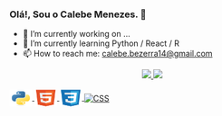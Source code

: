 ### Olá!, Sou o Calebe Menezes. 👋


- 🔭 I’m currently working on ...
- 🌱 I’m currently learning Python / React / R
- 📫 How to reach me: calebe.bezerra14@gmail.com

<div align="center">
  <a href="https://github.com/CalebeMenezes">
  <img height="180em" src="https://github-readme-stats.vercel.app/api?username=CalebeMenezes&show_icons=true&theme=dracula&include_all_commits=true&count_private=true"/>
  <img height="180em" src="https://github-readme-stats.vercel.app/api/top-langs/?username=CalebeMenezes&layout=compact&langs_count=7&theme=dracula"/>
</div>

<div style="display: inline_block"><br>
  <img align="center" alt="Python" height="30" width="40" src="https://raw.githubusercontent.com/devicons/devicon/master/icons/python/python-original.svg">
  <img align="center" alt="HTML" height="30" width="40" src="https://raw.githubusercontent.com/devicons/devicon/master/icons/html5/html5-original.svg">
  <img align="center" alt="CSS" height="30" width="40" src="https://raw.githubusercontent.com/devicons/devicon/master/icons/css3/css3-original.svg">
  <img align="center" alt="CSS" height="30" width="40" src="https://cdn.jsdelivr.net/gh/devicons/devicon/icons/r/r-original.svg" />
</div>
